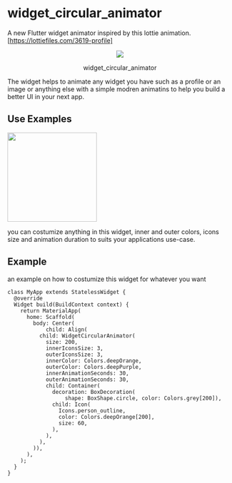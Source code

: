 # widget_circular_animator

A new Flutter widget animator inspired by this lottie animation. [https://lottiefiles.com/3619-profile]


<div align="center">
<img src="https://github.com/Ezaldeen99/widget_circular_animator/blob/master/screenshots/example1.gif" >
<p>widget_circular_animator</p>
</div>


The widget helps to animate any widget you have such as a profile or an image or anything else with a simple modren animatins to help you build a better UI in your next app.



## Use Examples 


<img src="https://github.com/Ezaldeen99/widget_circular_animator/blob/master/screenshots/Screenshot_20201116-162822_Gallery.jpg" width="200" height="200">


you can costumize anything in this widget, inner and outer colors, icons size and animation duration to suits your applications use-case.


## Example

an example on how to costumize this widget for whatever you want

```
class MyApp extends StatelessWidget {
  @override
  Widget build(BuildContext context) {
    return MaterialApp(
      home: Scaffold(
        body: Center(
            child: Align(
          child: WidgetCircularAnimator(
            size: 200,
            innerIconsSize: 3,
            outerIconsSize: 3,
            innerColor: Colors.deepOrange,
            outerColor: Colors.deepPurple,
            innerAnimationSeconds: 30,
            outerAnimationSeconds: 30,
            child: Container(
              decoration: BoxDecoration(
                  shape: BoxShape.circle, color: Colors.grey[200]),
              child: Icon(
                Icons.person_outline,
                color: Colors.deepOrange[200],
                size: 60,
              ),
            ),
          ),
        )),
      ),
    );
  }
}
```

